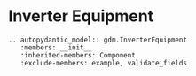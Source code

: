 # Inverter Equipment

```{eval-rst}
.. autopydantic_model:: gdm.InverterEquipment
   :members: __init__
   :inherited-members: Component
   :exclude-members: example, validate_fields
```